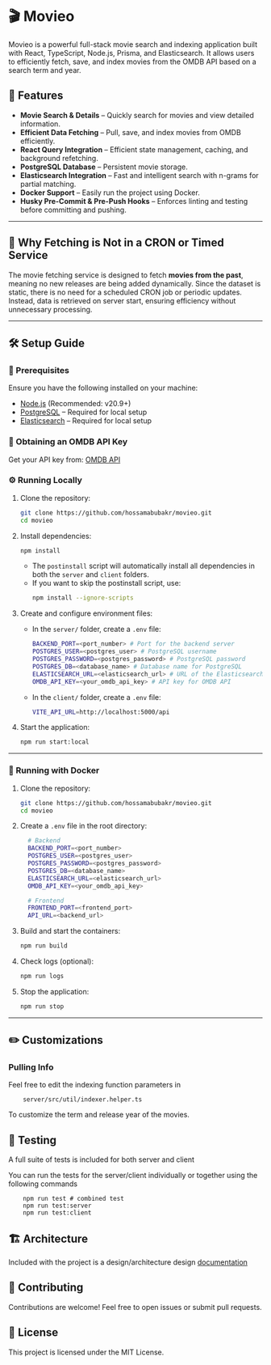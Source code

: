 # 🎬 Movieo

Movieo is a powerful full-stack movie search and indexing application built with React, TypeScript, Node.js, Prisma, and Elasticsearch. It allows users to efficiently fetch, save, and index movies from the OMDB API based on a search term and year.

## 🚀 Features

- **Movie Search & Details** – Quickly search for movies and view detailed information.
- **Efficient Data Fetching** – Pull, save, and index movies from OMDB efficiently.
- **React Query Integration** – Efficient state management, caching, and background refetching.
- **PostgreSQL Database** – Persistent movie storage.
- **Elasticsearch Integration** – Fast and intelligent search with n-grams for partial matching.
- **Docker Support** – Easily run the project using Docker.
- **Husky Pre-Commit & Pre-Push Hooks** – Enforces linting and testing before committing and pushing.

---

## 🔄 Why Fetching is Not in a CRON or Timed Service

The movie fetching service is designed to fetch **movies from the past**, meaning no new releases are being added dynamically. Since the dataset is static, there is no need for a scheduled CRON job or periodic updates. Instead, data is retrieved on server start, ensuring efficiency without unnecessary processing.

---

## 🛠️ Setup Guide

### 📌 Prerequisites

Ensure you have the following installed on your machine:

- [Node.js](https://nodejs.org/) (Recommended: v20.9+)
- [PostgreSQL](https://www.postgresql.org/download/) – Required for local setup
- [Elasticsearch](https://www.elastic.co/downloads/elasticsearch) – Required for local setup

### 🔑 Obtaining an OMDB API Key

Get your API key from: [OMDB API](https://www.omdbapi.com/apikey.aspx)

### ⚙️ Running Locally

1. Clone the repository:

   ```sh
   git clone https://github.com/hossamabubakr/movieo.git
   cd movieo
   ```

2. Install dependencies:

   ```sh
   npm install
   ```

   - The `postinstall` script will automatically install all dependencies in both the `server` and `client` folders.
   - If you want to skip the postinstall script, use:
     ```sh
     npm install --ignore-scripts
     ```

3. Create and configure environment files:

   - In the `server/` folder, create a `.env` file:
     ```sh
     BACKEND_PORT=<port_number> # Port for the backend server
     POSTGRES_USER=<postgres_user> # PostgreSQL username
     POSTGRES_PASSWORD=<postgres_password> # PostgreSQL password
     POSTGRES_DB=<database_name> # Database name for PostgreSQL
     ELASTICSEARCH_URL=<elasticsearch_url> # URL of the Elasticsearch instance
     OMDB_API_KEY=<your_omdb_api_key> # API key for OMDB API
     ```
   - In the `client/` folder, create a `.env` file:
     ```sh
     VITE_API_URL=http://localhost:5000/api
     ```

4. Start the application:

   ```sh
   npm run start:local
   ```

---

### 🐳 Running with Docker

1. Clone the repository:

   ```sh
   git clone https://github.com/hossamabubakr/movieo.git
   cd movieo
   ```

2. Create a `.env` file in the root directory:

   ```sh
     # Backend
     BACKEND_PORT=<port_number>
     POSTGRES_USER=<postgres_user>
     POSTGRES_PASSWORD=<postgres_password>
     POSTGRES_DB=<database_name>
     ELASTICSEARCH_URL=<elasticsearch_url>
     OMDB_API_KEY=<your_omdb_api_key>

     # Frontend
     FRONTEND_PORT=<frontend_port>
     API_URL=<backend_url>
   ```

3. Build and start the containers:

   ```sh
   npm run build
   ```

4. Check logs (optional):

   ```sh
   npm run logs
   ```

5. Stop the application:

   ```sh
   npm run stop
   ```

---

## ✏️ Customizations

### Pulling Info

Feel free to edit the indexing function parameters in

```
    server/src/util/indexer.helper.ts
```

To customize the term and release year of the movies.

## 🧪 Testing

A full suite of tests is included for both server and client

You can run the tests for the server/client individually or together using the following commands

```
    npm run test # combined test
    npm run test:server
    npm run test:client
```

## 🏗️ Architecture

Included with the project is a design/architecture design [documentation](DESIGN.md)

## 🤝 Contributing

Contributions are welcome! Feel free to open issues or submit pull requests.

## 📜 License

This project is licensed under the MIT License.
